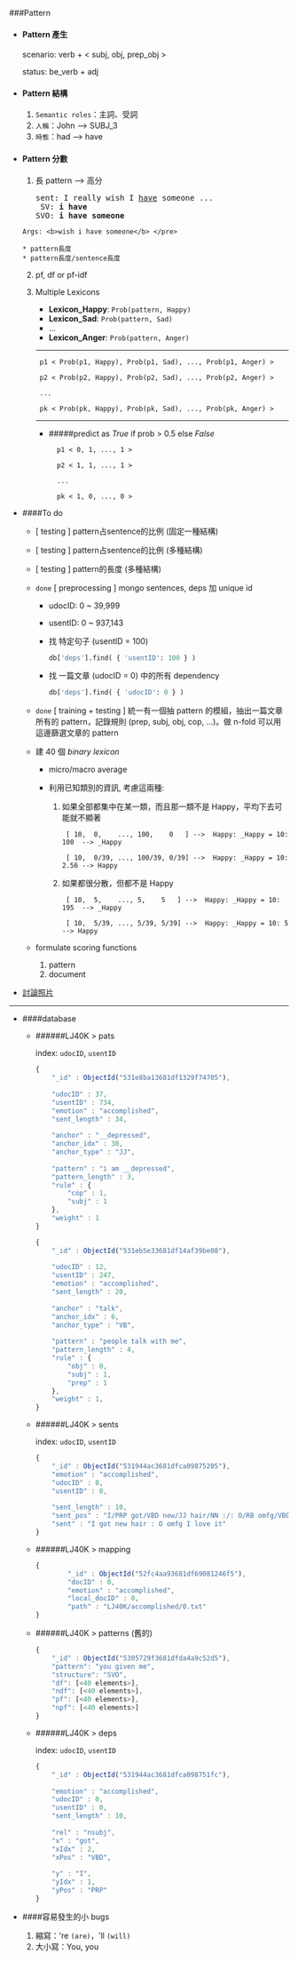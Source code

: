 ###Pattern

* #### Pattern 產生

	scenario: verb + \< subj, obj, prep_obj \>
	
	status: be_verb + adj
		

* #### Pattern 結構
	
	1. `Semantic roles`：主詞、受詞
	2. `人稱`：John --> SUBJ_3
	3. `時態`：had --> have

	
* #### Pattern 分數

	1. 長 pattern --> 高分

		<pre>sent: I really wish I <u>have</u> someone ...
	    SV: <b>i have</b>
	   SVO: <b>i have someone</b>
	  Args: <b>wish i have someone</b> </pre>
	  
	  * pattern長度
	  * pattern長度/sentence長度
		

	2. pf, df or pf-idf
 
	3. Multiple Lexicons
	
		* <b>Lexicon_Happy</b>: `Prob(pattern, Happy)`
		* <b>Lexicon_Sad</b>: `Prob(pattern, Sad)`
		* ...
		* <b>Lexicon_Anger</b>: `Prob(pattern, Anger)`
	
	
		---
		
			p1 < Prob(p1, Happy), Prob(p1, Sad), ..., Prob(p1, Anger) >
			
			p2 < Prob(p2, Happy), Prob(p2, Sad), ..., Prob(p2, Anger) >
			
			...
			
			pk < Prob(pk, Happy), Prob(pk, Sad), ..., Prob(pk, Anger) >
		
		
		---
		
		* #####predict as _True_ if prob > 0.5 else _False_
		
				p1 < 0, 1, ..., 1 >
	
				p2 < 1, 1, ..., 1 >		
	
				...

				pk < 1, 0, ..., 0 >	

* ####To do

	* [ testing ] pattern占sentence的比例 (固定一種結構)
	
	* [ testing ] pattern占sentence的比例 (多種結構)

	* [ testing ] pattern的長度 (多種結構) 

	* `done` [ preprocessing ] mongo sentences, deps 加 unique id
	
		* udocID: 0 ~ 39,999
		* usentID: 0 ~ 937,143

		* 找 特定句子 (usentID = 100)
			```python
			db['deps'].find( { 'usentID': 100 } )
			```

		* 找 一篇文章 (udocID = 0) 中的所有 dependency
			```python
			db['deps'].find( { 'udocID': 0 } )
			```
	
	* `done` [ training + testing ] 統一有一個抽 pattern 的模組，抽出一篇文章所有的 pattern，記錄規則 (prep, subj, obj, cop, ...)。做 n-fold 可以用這邊篩選文章的 pattern

	* 建 40 個 *binary lexicon*
	
		* micro/macro average
		
		* 利用已知類別的資訊, 考慮這兩種:
		
			1. 如果全部都集中在某一類，而且那一類不是 Happy，平均下去可能就不顯著	
			
					[ 10,  0,    ..., 100,    0   ] -->  Happy: _Happy = 10: 100  --> _Happy

					[ 10,  0/39, ..., 100/39, 0/39] -->  Happy: _Happy = 10: 2.56 --> Happy

			1. 如果都很分散，但都不是 Happy

					[ 10,  5,    ..., 5,    5   ] -->  Happy: _Happy = 10: 195  --> _Happy

					[ 10,  5/39, ..., 5/39, 5/39] -->  Happy: _Happy = 10: 5    --> Happy			
			

	
	* formulate scoring functions 
	
		1. pattern
		2. document

* [討論照片](img/discuss.jpg)

---

* ####database

	* ######LJ40K > pats
	
		index: `udocID`, `usentID`

		```javascript
		{
			"_id" : ObjectId("531e8ba13681df1329f74705"),
			
			"udocID" : 37,
			"usentID" : 734,
			"emotion" : "accomplished",
			"sent_length" : 34,
			
			"anchor" : "__depressed",
			"anchor_idx" : 30,
			"anchor_type" : "JJ",
			
			"pattern" : "i am __depressed",
			"pattern_length" : 3,
			"rule" : {
				"cop" : 1,
				"subj" : 1
			},
			"weight" : 1
		}
		```
		```javascript
		{
			"_id" : ObjectId("531eb5e33681df14af39be08"),
			
			"udocID" : 12,
			"usentID" : 247,
			"emotion" : "accomplished",
			"sent_length" : 20,
			
			"anchor" : "talk",
			"anchor_idx" : 6,
			"anchor_type" : "VB",
			
			"pattern" : "people talk with me",
			"pattern_length" : 4,
			"rule" : {
				"obj" : 0,
				"subj" : 1,
				"prep" : 1
			},
			"weight" : 1,
		}
		```

	* ######LJ40K > sents
	
		index: `udocID`, `usentID`

		```javascript
		{
			"_id" : ObjectId("531944ac3681dfca09875205"),
			"emotion" : "accomplished",
			"udocID" : 0,
			"usentID" : 0,
			
			"sent_length" : 10,
			"sent_pos" : "I/PRP got/VBD new/JJ hair/NN :/: O/RB omfg/VBG I/PRP love/VBP it/PRP",
			"sent" : "I got new hair : O omfg I love it"
		}
		```
	* ######LJ40K > mapping

		```javascript
		{
		        "_id" : ObjectId("52fc4aa93681df69081246f5"),
		        "docID" : 0,
		        "emotion" : "accomplished",
		        "local_docID" : 0,
		        "path" : "LJ40K/accomplished/0.txt"
		}
		```
	* ######LJ40K > patterns (舊的)
	
		```javascript
		{
			"_id" : ObjectId("5305729f3681dfda4a9c52d5"),
			"pattern": "you given me",
			"structure": "SVO",
			"df": [<40 elements>],
			"ndf": [<40 elements>],
			"pf": [<40 elements>],
			"npf": [<40 elements>]
		}
		```
	* ######LJ40K > deps
	
		index: `udocID`, `usentID`
	
		```javascript
		{
			"_id" : ObjectId("531944ac3681dfca098751fc"),
			
			"emotion" : "accomplished",
			"udocID" : 0,
			"usentID" : 0,
			"sent_length" : 10,
				
			"rel" : "nsubj",
			"x" : "got",
			"xIdx" : 2,
			"xPos" : "VBD",
			
			"y" : "I",
			"yIdx" : 1,
			"yPos" : "PRP"
		}
		```
* ####容易發生的小 bugs
	

	1. 縮寫：'re `(are)`，'ll `(will)`
	2. 大小寫：You, you



